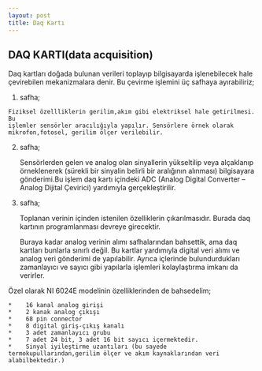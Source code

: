 ```yaml
---
layout: post
title: Daq Kartı
---
```


DAQ KARTI(data acquisition) 
-----

Daq kartları doğada bulunan verileri toplayıp bilgisayarda işlenebilecek hale
çevirebilen mekanizmalara denir. Bu çevirme işlemini üç safhaya ayırabiliriz;

1.    safha;

    Fiziksel özellliklerin gerilim,akım gibi elektriksel hale getirilmesi. Bu
    işlemler sensörler aracılığıyla yapılır. Sensörlere örnek olarak
    mikrofon,fotosel, gerilim ölçer verilebilir.

2.    safha;

        Sensörlerden gelen ve analog olan sinyallerin yükseltilip veya
	alçaklanıp örneklenerek (sürekli bir sinyalin belirli bir aralığının
	alınması) bilgisayara gönderimi.Bu işlem daq kartı içindeki ADC (Analog
	Digital Converter – Analog Dijital Çevirici) yardımıyla
	gerçekleştirilir.

3.    safha;

	    Toplanan verinin içinden istenilen özelliklerin çıkarılmasıdır.
	    Burada daq kartının programlanması devreye girecektir.               

	    Buraya kadar analog verinin alımı safhalarından bahsettik, ama daq
	    kartları bunlarla sınırlı değil. Bu kartlar yardımıyla digital veri
	    alımı ve analog veri gönderimi de yapılabilir. Ayrıca içlerinde
	    bulundurdukları zamanlayıcı ve sayıcı gibi yapılarla işlemleri
	    kolaylaştırma imkanı da verirler.

Özel olarak NI 6024E modelinin özelliklerinden de bahsedelim;

	*    16 kanal analog girişi
	*    2 kanak analog çıkışı
	*    68 pin connector
	*    8 digital giriş-çıkış kanalı
	*    3 adet zamanlayıcı grubu 
	*    7 adet 24 bit, 3 adet 16 bit sayıcı içermektedir.
	*    Sinyal iyileştirme uzantıları (bu sayede termokupullarından,gerilim ölçer ve akım kaynaklarından veri alabilbektedir.)

